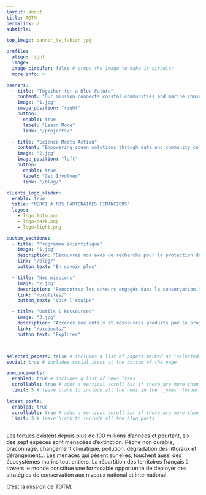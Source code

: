 ```yaml
---
layout: about
title: TOTM
permalink: /
subtitle: 

top_image: banner_tv_fabien.jpg

profile:
  align: right
  image: 
  image_circular: false # crops the image to make it circular
  more_info: >

banners:
  - title: "Together for a Blue Future"
    content: "Our mission connects coastal communities and marine conservation across the globe."
    image: "1.jpg"
    image_position: "right"
    button:
      enable: true
      label: "Learn More"
      link: "/projects/"

  - title: "Science Meets Action"
    content: "Empowering ocean solutions through data and community collaboration."
    image: "2.jpg"
    image_position: "left"
    button:
      enable: true
      label: "Get Involved"
      link: "/blog/" 

clients_logo_slider:
  enable: true
  title: "MERCI A NOS PARTENAIRES FINANCIERS"
  logos:
    - logo_totm.png
    - logo-dark.png
    - logo-light.png

custom_sections:
  - title: "Programme scientifique"
    image: "1.jpg"
    description: "Découvrez nos axes de recherche pour la protection des tortues marines."
    link: "/blog/"
    button_text: "En savoir plus"

  - title: "Nos missions"
    image: "2.jpg"
    description: "Rencontrez les acteurs engagés dans la conservation."
    link: "/profiles/"
    button_text: "Voir l’équipe"

  - title: "Outils & Ressources"
    image: "3.jpg"
    description: "Accédez aux outils et ressources produits par le projet TOTM."
    link: "/projects/"
    button_text: "Explorer"



selected_papers: false # includes a list of papers marked as "selected={true}"
social: true # includes social icons at the bottom of the page

announcements:
  enabled: true # includes a list of news items
  scrollable: true # adds a vertical scroll bar if there are more than 3 news items
  limit: 5 # leave blank to include all the news in the `_news` folder

latest_posts:
  enabled: true
  scrollable: true # adds a vertical scroll bar if there are more than 3 new posts items
  limit: 3 # leave blank to include all the blog posts
---
```


Les tortues existent depuis plus de 100 millions d’années et pourtant, six des sept espèces sont <a>menacées d’extinction</a>. Pêche non durable, braconnage, changement climatique, pollution, dégradation des littoraux et dérangement… Les menaces qui pèsent sur elles, touchent aussi <a>des écosystèmes marins tout entiers</a>. La répartition des territoires français à travers le monde constitue une formidable opportunité de <a>déployer des stratégies de conservation aux niveaux national et international</a>.

C’est la mission de <a>TOTM</a>.